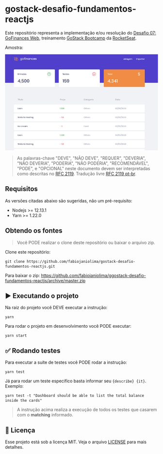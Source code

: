 # gostack-desafio-fundamentos-reactjs

Este repositório representa a implementação e/ou resolução do [Desafio 07: GoFinances Web](https://github.com/Rocketseat/bootcamp-gostack-desafios/tree/master/desafio-fundamentos-reactjs), treinamento [GoStack Bootcamp](https://rocketseat.com.br/gostack) da [RocketSeat](https://rocketseat.com.br).

Amostra:

![Screenshot](./screenshot.png)

> As palavras-chave "DEVE", "NÃO DEVE", "REQUER", "DEVERIA", "NÃO DEVERIA", "PODERIA", "NÃO PODERIA", "RECOMENDÁVEL", "PODE", e "OPCIONAL" neste documento devem ser interpretadas como descritas no [RFC 2119](http://tools.ietf.org/html/rfc2119). Tradução livre [RFC 2119 pt-br](http://rfc.pt.webiwg.org/rfc2119).

## Requisitos

As versões citadas abaixo são sugeridas, não um pré-requisito:

- Nodejs >= 12.13.1
- Yarn >= 1.22.0

## Obtendo os fontes

> Você PODE realizar o clone deste repositório ou baixar o arquivo zip.

Clone este repositório:
```
git clone https://github.com/fabiojaniolima/gostack-desafio-fundamentos-reactjs.git
```

Para baixar o zip: https://github.com/fabiojaniolima/ggostack-desafio-fundamentos-reactjs/archive/master.zip

## :arrow_forward: Executando o projeto

Na raiz do projeto você DEVE executar a instrução:
```
yarn
```

Para rodar o projeto em desenvolvimento você PODE executar:
```
yarn start
```

## :white_check_mark: Rodando testes

Para executar a suíte de testes você PODE rodar a instrução:
```
yarn test
```

Já para rodar um teste especifico basta informar seu `{describe} {it}`. Exemplo:
```
yarn test -t "Dashboard should be able to list the total balance inside the cards"
```

> A instrução acima realiza a execução de todos os testes que casarem com o **matching** informado.

## :memo: Licença

Esse projeto está sob a licença MIT. Veja o arquivo [LICENSE](LICENSE) para mais detalhes.
